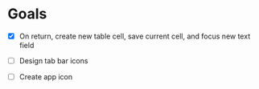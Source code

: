 # Goals

- [x] On return, create new table cell, save current cell, and focus new text field
- [ ] Design tab bar icons
- [ ] Create app icon

